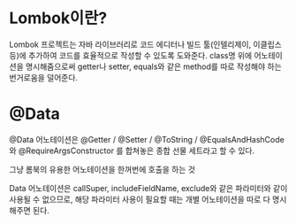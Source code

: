 # Lombok이란?
Lombok 프로젝트는 자바 라이브러리로 코드 에디터나 빌드 툴(인텔리제이, 이클립스 등)에 추가하여 코드를 효율적으로 작성할 수 있도록 도와준다. class명 위에 어노테이션을 명시해줌으로써 getter나 setter, equals와 같은 method를 따로 작성해야 하는 번거로움을 덜어준다.

# @Data
@Data 어노테이션은 @Getter / @Setter / @ToString / @EqualsAndHashCode와 @RequireArgsConstructor 를 합쳐놓은 종합 선물 세트라고 할 수 있다.

그냥 롬북의 유용한 어노테이션을 한꺼번에 호출을 하는 것

Data 어노테이션은 callSuper, includeFieldName, exclude와 같은 파라미터와 같이 사용될 수 없으므로, 해당 파라미터 사용이 필요할 때는 개별 어노테이션을 따로 다 명시해주면 된다.
